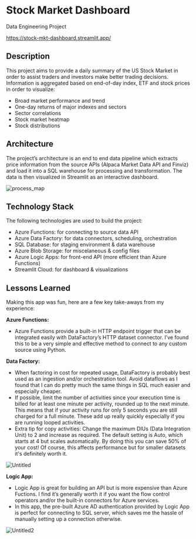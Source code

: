 # Stock Market Dashboard
Data Engineering Project

https://stock-mkt-dashboard.streamlit.app/

## Description
This project aims to provide a daily summary of the US Stock Market in order to assist traders and investors make better trading decisions. Information is aggregated based on end-of-day index, ETF and stock prices in order to visualize:

-   Broad market performance and trend
-   One-day returns of major indexes and sectors
-   Sector correlations
-   Stock market heatmap
-   Stock distributions

## Architecture

The project’s architecture is an end to end data pipeline which extracts price information from the source APIs (Alpaca Market Data API and Finviz) and load it into a SQL warehouse for processing and transformation. The data is then visualized in Streamlit as an interactive dashboard.

![process_map](https://github.com/hieuimba/stock-mkt-dashboard/assets/89481020/76d271f9-c3df-4e7b-99ab-a21f74d87187)

## Technology Stack

The following technologies are used to build the project:

-   Azure Functions: for connecting to source data API
-   Azure Data Factory: for data connectors, scheduling, orchestration
-   SQL Database: for staging environment & data warehouse
-   Azure Blob Storage: for miscelaneous & config files
-   Azure Logic Apps: for front-end API (more efficient than Azure Functions)
-   Streamlit Cloud: for dashboard & visualizations

## Lessons Learned
Making this app was fun, here are a few key take-aways from my experience:

**Azure Functions:**
- Azure Functions provide a built-in HTTP endpoint trigger that can be integrated easily with DataFactory’s HTTP dataset connector. I’ve found this to be a very simple and effective method to connect to any custom source using Python.

**Data Factory:**
- When factoring in cost for repeated usage, DataFactory is probably best used as an ingestion and/or orchestration tool. Avoid dataflows as I found that I can do pretty much the same things in SQL much easier and especially cheaper.
- If possible, limit the number of activities since your execution time is billed for at least one minute per activity, rounded up to the next minute. This means that if your activity runs for only 5 seconds you are still charged for a full minute. These add up really quickly especially if you are running looped activities.
- Extra tip for copy activities: Change the maximum DIUs (Data Integration Unit) to 2 and increase as required. The default setting is Auto, which starts at 4 but scales automatically. By doing this you can save 50% of your cost! Of course, this affects performance but for smaller datasets it's definitely worth it.

![Untitled](https://github.com/hieuimba/stock-mkt-dashboard/assets/89481020/8182e21c-b228-4e28-8c1c-8deed4ec822e)

**Logic App:**
- Logic App is great for building an API but is more expensive than Azure Fuctions. I find it’s generally worth it if you want the flow control operators and/or the built-in connectors for Azure services.
- In this app, the pre-built Azure AD authentication provided by Logic App is perfect for connecting to SQL server, which saves me the hassle of manually setting up a connection otherwise.

 ![Untitled2](https://github.com/hieuimba/stock-mkt-dashboard/assets/89481020/b66190a2-8d61-4b87-816f-4d5d8bf7100e)
